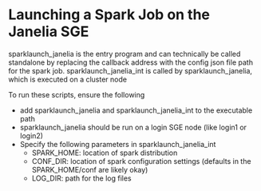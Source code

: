 # Launching a Spark Job on the Janelia SGE

sparklaunch_janelia is the entry program and can technically be called standalone by
replacing the callback address with the config json file path for the spark job.
sparklaunch_janelia_int is called by sparklaunch_janelia, which is executed on a cluster node

To run these scripts, ensure the following

* add sparklaunch_janelia  and sparklaunch_janelia_int to the executable path
* sparklaunch_janelia should be run on a login SGE node (like login1 or login2)
* Specify the following parameters in sparklaunch_janelia_int
    * SPARK_HOME: location of spark distribution
    * CONF_DIR: location of spark configuration settings (defaults in the SPARK_HOME/conf are likely okay)
    * LOG_DIR: path for the log files
